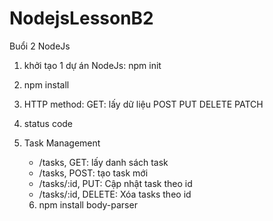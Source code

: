 # NodejsLessonB2
Buổi 2 NodeJs

1. khởi tạo 1 dự án NodeJs: npm init
2. npm install
3. HTTP method: 
    GET: lấy dữ liệu
    POST
    PUT
    DELETE
    PATCH

4. status code

5. Task Management
    - /tasks, GET: lấy danh sách task
    - /tasks, POST: tạo task mới
    - /tasks/:id, PUT: Cập nhật task theo id
    - /tasks/:id, DELETE: Xóa tasks theo id
    6. npm install body-parser
